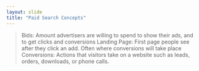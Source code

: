 ```yaml
---
layout: slide
title: "Paid Search Concepts"
---
```

>Bids: Amount advertisers are willing to spend to show their ads, and to get clicks and conversions
>Landing Page: First page people see after they click an add. Often where conversions will take place
>Conversions: Actions that visitors take on a website such as leads, orders, downloads, or phone calls. 
